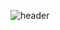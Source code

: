 ![header](https://capsule-render.vercel.app/api?type=waving&color=9bb7d6&height=150&text=Welcome!&fontColor=ffffff&fontSize=55)
